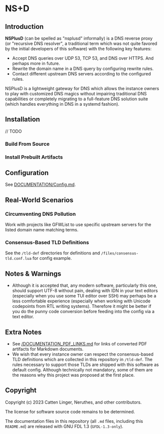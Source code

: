 # NS+D


## Introduction

**NSPlusD** (can be spelled as "nsplusd" informally) is a DNS reverse proxy
(or "recursive DNS resolver", a traditional term which was not quite favored by the initial developers of this software)
with the following key features:

- Accept DNS queries over UDP 53, TCP 53, and DNS over HTTPS. And perhaps more in future.
- Rewrite the domain name in a DNS query by configuring rewrite rules.
- Contact different upstream DNS servers according to the configured rules.

NSPlusD is a lightweight gateway for DNS which allows the instance owners to play with
customized DNS magics without impairing traditional DNS capabilities or
completely migrating to a full-feature DNS solution suite
(which handles everything in DNS in a systemd fashion).



## Installation

// TODO

### Build From Source
### Install Prebuilt Artifacts



## Configuration

See [DOCUMENTATION/Config.md](DOCUMENTATION/Config.md).



## Real-World Scenarios

### Circumventing DNS Pollution

Work with projects like GFWList to use specific upstream servers for the listed domain name matching terms.

### Consensus-Based TLD Definitions

See the `/tld-def` directories for definitions and `/files/consensus-tld.conf.lua` for config example.





## Notes & Warnings

- Although it is accepted that, any modern software, particularly this one, should support UTF-8 without pain,
    dealing with IDN in your text editors (especially when you use some TUI editor over SSH)
    may perhaps be a less comfortable experience (especially when working with Unicode codepoints from RTL writing systems).
    Therefore it might be better if you do the punny code conversion before feeding into the config via a text editor.



## Extra Notes

- See [/DOCUMENTATION_PDF_LINKS.md](DOCUMENTATION_PDF_LINKS.md) for links of converted PDF artifacts for Markdown documents.
- We wish that every instance owner can respect the consensus-based TLD definitions which are collected in this repository in `/tld-def`.
    The rules necessary to support those TLDs are shipped with this software as default config.
    Although technically not mandatory, some of them are the reasons why this project was proposed at the first place.




## Copyright

Copyright (c) 2023 Catten Linger, Neruthes, and other contributors.

The license for software source code remains to be determined.

The documentation files in this repository (all `.md` files, including this `README.md`)
are released with GNU FDL 1.3 (`GFDL-1.3-only`).

